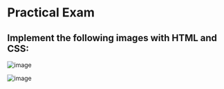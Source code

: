 # Practical Exam 
## Implement the following images with HTML and CSS:

![image](https://github.com/vansh-seth/Web-tech-lab/assets/111755254/2dafac5d-9cd4-4fca-861a-2ff4345794fd)

![image](https://github.com/vansh-seth/Web-tech-lab/assets/111755254/e90eaabe-673f-4cc0-ac00-a5fce5deabde)
